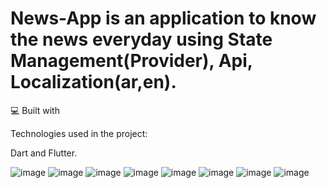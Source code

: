 # News-App is an application to know the news everyday using State Management(Provider), Api, Localization(ar,en).
💻 Built with

Technologies used in the project:

Dart and Flutter.

![image](https://github.com/mohamedsamir-code/News-App/assets/82676416/2ec95ed9-c17d-4eb3-9921-b143d62f3831)
![image](https://github.com/mohamedsamir-code/News-App/assets/82676416/c5355fa2-6344-4bdd-b268-174c74d86366)
![image](https://github.com/mohamedsamir-code/News-App/assets/82676416/5805718e-fac7-4f49-8371-e4727745bbc7)
![image](https://github.com/mohamedsamir-code/News-App/assets/82676416/95c7a460-4d19-4903-949b-9c0985ee2608)
![image](https://github.com/mohamedsamir-code/News-App/assets/82676416/d5bd27c4-12db-4a7f-8e16-d28f3cc41abb)
![image](https://github.com/mohamedsamir-code/News-App/assets/82676416/5e16d8cf-a72f-4cfa-bdf5-583156dccca5)
![image](https://github.com/mohamedsamir-code/News-App/assets/82676416/dafeaa68-acdf-4eef-a8e4-79fd4df913ce)
![image](https://github.com/mohamedsamir-code/News-App/assets/82676416/ed882f48-88fe-41f9-9d64-c692f5ddc065)






